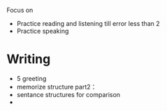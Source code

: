 Focus on

- Practice reading and listening till error less than 2
- Practice speaking


# Writing
- 5 greeting
- memorize structure
part2：
- sentance structures for comparison
- 